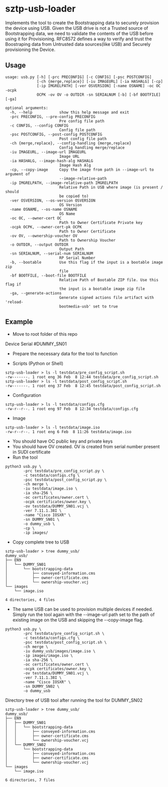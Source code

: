 
# sztp-usb-loader

Implements the tool to create the Bootstrapping data to securely provision the device using USB.
Given the USB drive is not a Trusted source of Bootstrapping data, we need to validate the contents of the USB before using it for Provisioning.
RFC8572 defines a way to verify and trust the Boostraping data from Untrusted data sources(like USB) and Securely provisioning the Device.

## Usage
```
usage: usb.py [-h] [-prc PRECONFIG] [-c CONFIG] [-psc POSTCONFIG]
              [-ch {merge,replace}] [-iu IMAGEURL] [-ia HASHALG] [-cp]
              [-ip IMGRELPATH] [-ver OSVERSION] [-name OSNAME] -oc OC -ocpk
              OCPK -ov OV -o OUTDIR -sn SERIALNUM [-b] [-bf BOOTFILE] [-ga]

optional arguments:
  -h, --help            show this help message and exit
  -prc PRECONFIG, --pre-config PRECONFIG
                        Pre config file path
  -c CONFIG, --config CONFIG
                        Config file path
  -psc POSTCONFIG, --post-config POSTCONFIG
                        Post config file path
  -ch {merge,replace}, --config-handling {merge,replace}
                        Config handling merge/replace
  -iu IMAGEURL, --image-url IMAGEURL
                        Image URL
  -ia HASHALG, --image-hash-alg HASHALG
                        Image Hash Alg
  -cp, --copy-image     Copy the image from path in --image-url to argument of
                        --image-relative-path
  -ip IMGRELPATH, --image-relative-path IMGRELPATH
                        Relative Path in USB where image (is present / should
                        be copied to)
  -ver OSVERSION, --os-version OSVERSION
                        OS Version
  -name OSNAME, --os-name OSNAME
                        OS Name
  -oc OC, --owner-cert OC
                        Path to Owner Certificate Private key
  -ocpk OCPK, --owner-cert-pk OCPK
                        Path to Owner Certificate
  -ov OV, --ownership-voucher OV
                        Path to Ownership Voucher
  -o OUTDIR, --output OUTDIR
                        Output Path
  -sn SERIALNUM, --serial-num SERIALNUM
                        RP Serial Number
  -b, --bootable        Use this flag if the input is a bootable image zip
                        file
  -bf BOOTFILE, --boot-file BOOTFILE
                        Relative Path of Bootable ZIP file. Use this flag if
                        the input is a bootable image zip file
  -ga, --generate-actions
                        Generate signed actions file artifact with 'reload-
                        bootmedia-usb' set to true
```




## Example

- Move to root folder of this repo

Device Serial #DUMMY_SN01

- Prepare the necessary data for the tool to function

- Scripts (Python or Shell)
```
sztp-usb-loader > ls -l testdata/pre_config_script.sh
-rw-------. 1 root eng 36 Feb  8 12:44 testdata/pre_config_script.sh
sztp-usb-loader > ls -l testdata/post_config_script.sh
-rw-------. 1 root eng 37 Feb  8 12:45 testdata/post_config_script.sh

```

- Configuration
```
sztp-usb-loader > ls -l testdata/configs.cfg
-rw-r--r--. 1 root eng 97 Feb  8 12:34 testdata/configs.cfg
```
- Image
```
sztp-usb-loader > ls -l testdata/image.iso
-rw-r--r--. 1 root eng 6 Feb  8 11:26 testdata/image.iso
```

- You should have OC public key and private keys
- You should have OV created. OV is created from serial number present in SUDI certificate
- Run the tool

```
python3 usb.py \
        -prc testdata/pre_config_script.py \
        -c testdata/configs.cfg \
        -psc testdata/post_config_script.py \
        -ch merge \
        -iu testdata/image.iso \
        -ia sha-256 \
        -oc certificates/owner.cert \
        -ocpk certificates/owner.key \
        -ov testdata/DUMMY_SN01.vcj \
        -ver 7.11.1.38I \
        -name "Cisco IOSXR" \
        -sn DUMMY_SN01 \
        -o dummy_usb \
        -cp \
        -ip images/
```


- Copy complete tree to USB

```
sztp-usb-loader > tree dummy_usb/
dummy_usb/
├── EN9
│   └── DUMMY_SN01
│       └── bootstrapping-data
│           ├── conveyed-information.cms
│           ├── owner-certificate.cms
│           └── ownership-voucher.vcj
└── images
    └── image.iso

4 directories, 4 files
```

- The same USB can be used to provision multiple devices if needed. Simply run the tool again with the --image-url path set to the path of existing image on the USB and skipping the --copy-image flag.
```
python3 usb.py \
        -prc testdata/pre_config_script.sh \
        -c testdata/configs.cfg \
        -psc testdata/post_config_script.sh \
        -ch merge \
        -iu dummy_usb/images/image.iso \
        -ip images/image.iso \
        -ia sha-256 \
        -oc certificates/owner.cert \
        -ocpk certificates/owner.key \
        -ov testdata/DUMMY_SN01.vcj \
        -ver 7.11.1.38I \
        -name "Cisco IOSXR" \
        -sn DUMMY_SN02 \
        -o dummy_usb
```
Directory tree of USB tool after running the tool for DUMMY_SN02
```
sztp-usb-loader > tree dummy_usb/
dummy_usb/
├── EN9
│   ├── DUMMY_SN01
│   │   └── bootstrapping-data
│   │       ├── conveyed-information.cms
│   │       ├── owner-certificate.cms
│   │       └── ownership-voucher.vcj
│   └── DUMMY_SN02
│       └── bootstrapping-data
│           ├── conveyed-information.cms
│           ├── owner-certificate.cms
│           └── ownership-voucher.vcj
└── images
    └── image.iso

6 directories, 7 files
```